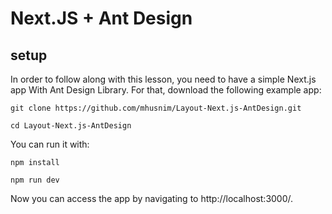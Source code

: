 # Next.JS + Ant Design

## setup
In order to follow along with this lesson, you need to have a simple Next.js app With Ant Design Library. For that, download the following example app:

```
git clone https://github.com/mhusnim/Layout-Next.js-AntDesign.git

cd Layout-Next.js-AntDesign
```
You can run it with:
```
npm install

npm run dev
```

Now you can access the app by navigating to http://localhost:3000/.
